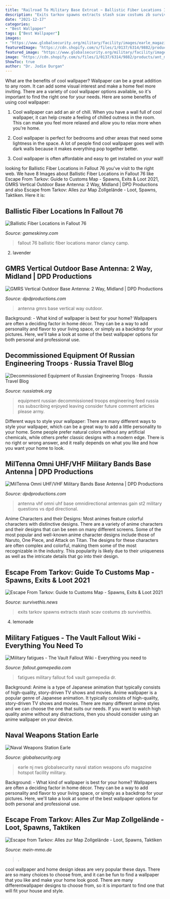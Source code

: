 ```yaml
---
title: "Railroad To Military Base Extrcat ~ Ballistic Fiber Locations In Fallout 76"
description: "Exits tarkov spawns extracts stash scav costums zb survivethis"
date: "2021-12-17"
categories:
- "Best Wallpaper"
tags: ["Best Wallpaper"]
images:
- "https://www.globalsecurity.org/military/facility/images/earle_magazine.jpg"
featuredImage: "https://cdn.shopify.com/s/files/1/0137/6314/9882/products/ant_mil_omni_uhfvhf1_big_3e819c2a-600f-453e-b2c7-b9f5dd9d1e2c_1024x1024@2x.jpg?v=1555292700"
featured_image: "https://www.globalsecurity.org/military/facility/images/earle_magazine.jpg"
image: "https://cdn.shopify.com/s/files/1/0137/6314/9882/products/ant_mil_omni_uhfvhf1_big_3e819c2a-600f-453e-b2c7-b9f5dd9d1e2c_1024x1024@2x.jpg?v=1555292700"
ShowToc: true
author: "Dr. Jodie Durgan"
---
```



What are the benefits of cool wallpaper?
Wallpaper can be a great addition to any room. It can add some visual interest and make a home feel more inviting. There are a variety of cool wallpaper options available, so it's important to find the right one for your needs. Here are some benefits of using cool wallpaper: 
1. Cool wallpaper can add an air of chill. When you have a wall full of cool wallpaper, it can help create a feeling of chilled outness in the room. This can make you feel more relaxed and allow you to relax more when you're home. 

2. Cool wallpaper is perfect for bedrooms and other areas that need some lightness in the space. A lot of people find cool wallpaper goes well with dark walls because it makes everything pop together better. 

3. Cool wallpaper is often affordable and easy to get installed on your wall!

	

		
looking for Ballistic Fiber Locations in Fallout 76 you've visit to the right web. We have 8 Images about Ballistic Fiber Locations in Fallout 76 like Escape From Tarkov: Guide to Customs Map - Spawns, Exits &amp; Loot 2021, GMRS Vertical Outdoor Base Antenna: 2 Way, Midland | DPD Productions and also Escape from Tarkov: Alles zur Map Zollgelände - Loot, Spawns, Taktiken. Here it is:
		
    
## Ballistic Fiber Locations In Fallout 76

<img loading=lazy src="https://res.cloudinary.com/lmn/image/upload/c_limit,h_360,w_640/e_sharpen:100/f_auto,fl_lossy,q_auto/v1/gameskinnyc/c/a/m/camp-mcclintok-b5aaa.PNG" onerror="this.onerror=null;this.src='https://tse4.mm.bing.net/th?id=OIP.HxNpuJETkcDUim2LCmdVNwHaDk&amp;pid=15.1';" alt="Ballistic Fiber Locations in Fallout 76">

_Source: gameskinny.com_

>fallout 76 ballistic fiber locations manor clancy camp. 

	

2. lavender 

    
## GMRS Vertical Outdoor Base Antenna: 2 Way, Midland | DPD Productions

<img loading=lazy src="https://cdn.shopify.com/s/files/1/0137/6314/9882/products/ant_vertical_new_short2_large_29460d9c-b726-4582-a777-aaba478e8d06_1200x1200.jpg?v=1555292525" onerror="this.onerror=null;this.src='https://tse2.mm.bing.net/th?id=OIP.Vr3RIhz_VT3ClOAdmBHYnwHaJ4&amp;pid=15.1';" alt="GMRS Vertical Outdoor Base Antenna: 2 Way, Midland | DPD Productions">

_Source: dpdproductions.com_

>antenna gmrs base vertical way outdoor. 

	

Background: - What kind of wallpaper is best for your home?
Wallpapers are often a deciding factor in home décor. They can be a way to add personality and flavor to your living space, or simply as a backdrop for your pictures. Here, we'll take a look at some of the best wallpaper options for both personal and professional use.

    
## Decommissioned Equipment Of Russian Engineering Troops · Russia Travel Blog

<img loading=lazy src="http://russiatrek.org/blog/wp-content/uploads/2013/10/russian-engineering-troops-equipment-22.jpg" onerror="this.onerror=null;this.src='https://tse1.mm.bing.net/th?id=OIP.KR9TFAQpQxFQZETgkYqBmQHaEK&amp;pid=15.1';" alt="Decommissioned Equipment of Russian Engineering Troops · Russia Travel Blog">

_Source: russiatrek.org_

>equipment russian decommissioned troops engineering feed russia rss subscribing enjoyed leaving consider future comment articles please army. 

	

Different ways to style your wallpaper:
There are many different ways to style your wallpaper, which can be a great way to add a little personality to your home. Some people prefer natural colors without any artificial chemicals, while others prefer classic designs with a modern edge. There is no right or wrong answer, and it really depends on what you like and how you want your home to look.

    
## MilTenna Omni UHF/VHF Military Bands Base Antenna | DPD Productions

<img loading=lazy src="https://cdn.shopify.com/s/files/1/0137/6314/9882/products/ant_mil_omni_uhfvhf1_big_3e819c2a-600f-453e-b2c7-b9f5dd9d1e2c_1024x1024@2x.jpg?v=1555292700" onerror="this.onerror=null;this.src='https://tse4.mm.bing.net/th?id=OIP.Fjdypllmo0LjjbQCjgK1mwHaJ4&amp;pid=15.1';" alt="MilTenna Omni UHF/VHF Military Bands Base Antenna | DPD Productions">

_Source: dpdproductions.com_

>antenna vhf omni uhf base omnidirectional antennas gain st2 military questions vs dpd directional. 

	

Anime Characters and their Designs: Most animes feature colorful characters with distinctive designs.
There are a variety of anime characters and their designs that can be seen on many different screens. Some of the most popular and well-known anime character designs include those of Naruto, One Piece, and Attack on Titan. The designs for these characters are often complex and colorful, making them some of the most recognizable in the industry. This popularity is likely due to their uniqueness as well as the intricate details that go into their design.

    
## Escape From Tarkov: Guide To Customs Map - Spawns, Exits &amp; Loot 2021

<img loading=lazy src="https://survivethis.news/wp-content/uploads/2021/01/tarkov-costums-map-extracts-exits-696x364.jpg" onerror="this.onerror=null;this.src='https://tse4.mm.bing.net/th?id=OIP.gRg6vxiW7v5P641qOkzVhwHaD3&amp;pid=15.1';" alt="Escape From Tarkov: Guide to Customs Map - Spawns, Exits &amp; Loot 2021">

_Source: survivethis.news_

>exits tarkov spawns extracts stash scav costums zb survivethis. 

	

4. lemonade 

    
## Military Fatigues - The Vault Fallout Wiki - Everything You Need To

<img loading=lazy src="https://gamepedia.cursecdn.com/fallout_gamepedia/5/59/Fo4_Armor_165.png" onerror="this.onerror=null;this.src='https://tse3.mm.bing.net/th?id=OIP.2nePEFq20DmUSdVoUUS9cAHaK9&amp;pid=15.1';" alt="Military fatigues - The Vault Fallout Wiki - Everything you need to">

_Source: fallout.gamepedia.com_

>fatigues military fallout fo4 vault gamepedia dr. 

	

Background: Anime is a type of Japanese animation that typically consists of high-quality, story-driven TV shows and movies.
Anime wallpaper is a popular genre of Japanese animation. It typically consists of high-quality, story-driven TV shows and movies. There are many different anime styles and we can choose the one that suits our needs. If you want to watch high quality anime without any distractions, then you should consider using an anime wallpaper on your device.

    
## Naval Weapons Station Earle

<img loading=lazy src="https://www.globalsecurity.org/military/facility/images/earle_magazine.jpg" onerror="this.onerror=null;this.src='https://tse3.mm.bing.net/th?id=OIP.L6KKDjJl1m188WpV81nqfgHaDW&amp;pid=15.1';" alt="Naval Weapons Station Earle">

_Source: globalsecurity.org_

>earle nj nws globalsecurity naval station weapons ufo magazine hotspot facility military. 

	

Background: - What kind of wallpaper is best for your home?
Wallpapers are often a deciding factor in home décor. They can be a way to add personality and flavor to your living space, or simply as a backdrop for your pictures. Here, we'll take a look at some of the best wallpaper options for both personal and professional use.

    
## Escape From Tarkov: Alles Zur Map Zollgelände - Loot, Spawns, Taktiken

<img loading=lazy src="https://images.mein-mmo.de/medien/2020/01/escape-from-tarkov-map-customs-zollgelände-extraktion-2048x1152.jpg" onerror="this.onerror=null;this.src='https://tse2.mm.bing.net/th?id=OIP.n3pjl_xlP8kPs-yZL2KyLAHaEK&amp;pid=15.1';" alt="Escape from Tarkov: Alles zur Map Zollgelände - Loot, Spawns, Taktiken">

_Source: mein-mmo.de_

>. 

	

cool wallpaper and home design ideas are very popular these days. There are so many choices to choose from, and it can be fun to find a wallpaper that you like and make your home look good. There are many differentwallpaper designs to choose from, so it is important to find one that will fit your house and style.

